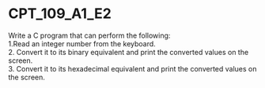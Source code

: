 # CPT_109_A1_E2
Write a C program that can perform the following:  
1.Read an integer number from the keyboard.  
2. Convert it to its binary equivalent and print the converted values on the screen.  
3. Convert it to its hexadecimal equivalent and print the converted values on the screen.  
